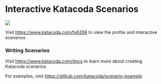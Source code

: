 # Interactive Katacoda Scenarios

[![](http://shields.katacoda.com/katacoda/fx6266/count.svg)](https://www.katacoda.com/fx6266 "Get your profile on Katacoda.com")

Visit https://www.katacoda.com/fx6266 to view the profile and interactive scenarios

### Writing Scenarios
Visit https://www.katacoda.com/docs to learn more about creating Katacoda scenarios

For examples, visit https://github.com/katacoda/scenario-example
